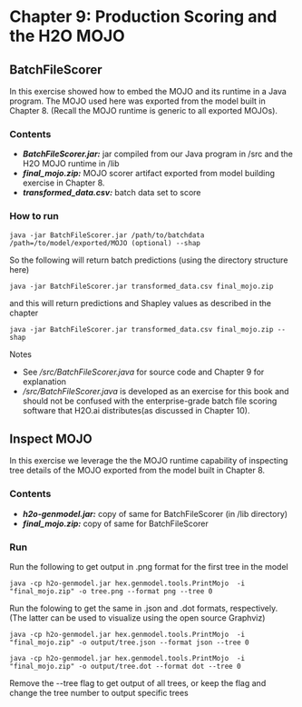 # Chapter 9: Production Scoring and the H2O MOJO

## BatchFileScorer

In this exercise showed how to embed the MOJO and its runtime in a Java program.  The MOJO used here was exported from the model built in Chapter 8.  (Recall the MOJO runtime is generic to all exported MOJOs).

### Contents
* ***BatchFileScorer.jar:*** jar compiled from our Java program in /src and the H2O MOJO runtime in /lib
* ***final_mojo.zip:*** MOJO scorer artifact exported from model building exercise in Chapter 8.
* ***transformed_data.csv:*** batch data set to score

### How to run
	java -jar BatchFileScorer.jar /path/to/batchdata /path=/to/model/exported/MOJO (optional) --shap
	
So the following will return batch predictions (using the directory structure here)

	java -jar BatchFileScorer.jar transformed_data.csv final_mojo.zip
	
and this will return predictions and Shapley values as described in the chapter 

	java -jar BatchFileScorer.jar transformed_data.csv final_mojo.zip --shap
	
Notes
* See _/src/BatchFileScorer.java_ for source code and Chapter 9 for explanation
* _/src/BatchFileScorer.java_ is developed as an exercise for this book and should not be confused with the enterprise-grade batch file scoring software that H2O.ai distributes(as discussed in Chapter 10).

## Inspect MOJO

In this exercise we leverage the the MOJO runtime capability of inspecting tree details of the MOJO exported from the model built in Chapter 8.

### Contents
* ***h2o-genmodel.jar:*** copy of same for BatchFileScorer (in /lib directory)
* ***final_mojo.zip:*** copy of same for BatchFileScorer

### Run
Run the following to get output in .png format for the first tree in the model

	java -cp h2o-genmodel.jar hex.genmodel.tools.PrintMojo  -i "final_mojo.zip" -o tree.png --format png --tree 0
	
Run the folowing to get the same in .json and .dot formats, respectively.  (The latter can be used to visualize using the open source Graphviz)

	java -cp h2o-genmodel.jar hex.genmodel.tools.PrintMojo  -i "final_mojo.zip" -o output/tree.json --format json --tree 0

	java -cp h2o-genmodel.jar hex.genmodel.tools.PrintMojo  -i "final_mojo.zip" -o output/tree.dot --format dot --tree 0
	
Remove the --tree flag to get output of all trees, or keep the flag and change the tree number to output specific trees